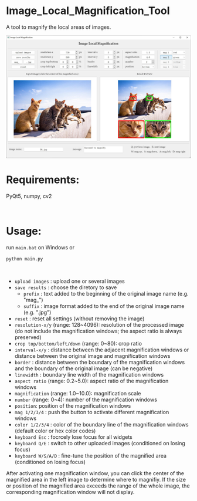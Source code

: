 # Image_Local_Magnification_Tool
A tool to magnify the local areas of images.

![image](./demo.jpg)

# Requirements:

PyQt5, numpy, cv2

<br>

# Usage:

run `main.bat` on Windows or
```
python main.py
```

<br>

- `upload images` : upload one or several images
- `save results` : choose the diretory to save
  - `prefix` : text added to the beginning of the original image name (e.g. "mag_")
  - `suffix` : image format added to the end of the original image name (e.g. ".jpg")
- `reset` : reset all settings (without removing the image)
- `resolution-x/y` (range: 128~4096): resolution of the processed image (do not include the magnification windows; the aspect ratio is always preserved)
- `crop top/bottom/left/down` (range: 0~80): crop ratio
- `interval-x/y` : distance between the adjacent magnification windows or distance between the original image and magnification windows
- `border` : distance between the boundary of the magnification windows and the boundary of the original image (can be negative)
- `linewidth` : boundary line width of the magnification windows
- `aspect ratio` (range: 0.2~5.0): aspect ratio of the magnification windows
- `magnification` (range: 1.0~10.0): magnification scale
- `number` (range: 0~4): number of the magnification windows
- `position`: position of the magnification windows
- `mag 1/2/3/4` : push the button to activate different magnification windows
- `color 1/2/3/4` : color of the boundary line of the magnification windows (default color or hex color codes)
- `keyboard Esc` : focrcely lose focus for all widgets
- `keyboard Q/E` : switch to other uploaded images (conditioned on losing focus)
- `keyboard W/S/A/D` : fine-tune the position of the magnified area (conditioned on losing focus)

After activating one magnification window, you can click the center of the magnified area in the left image to determine where to magnifiy. If the size or position of the magnified area exceeds the range of the whole image, the corresponding magnification window will not display.
